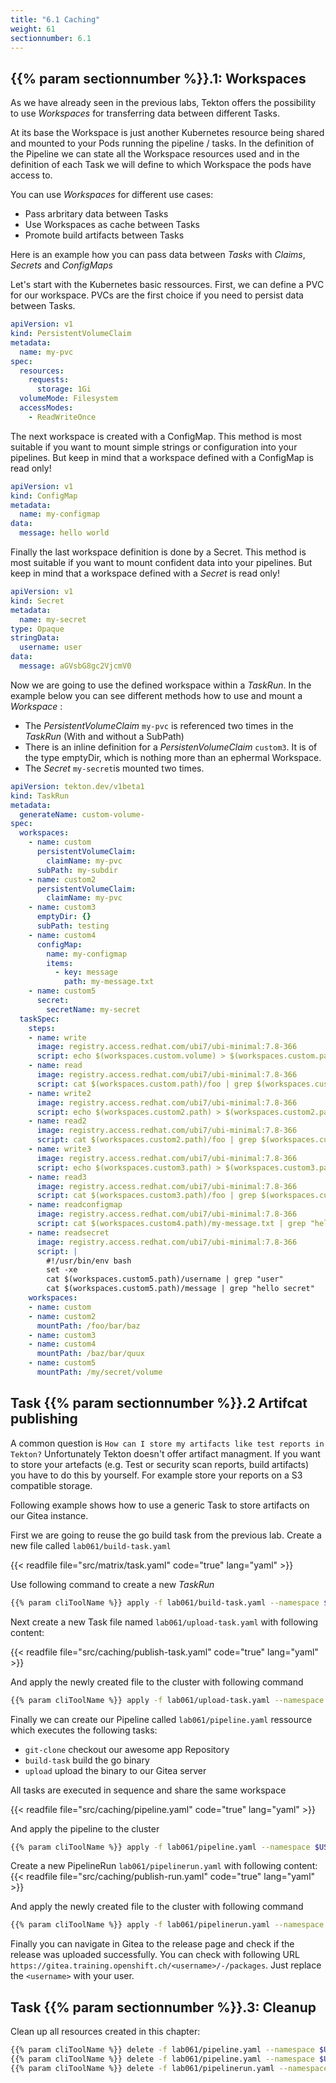 ```yaml
---
title: "6.1 Caching"
weight: 61
sectionnumber: 6.1
---
```



## {{% param sectionnumber %}}.1: Workspaces

As we have already seen in the previous labs, Tekton offers the possibility to use *Workspaces* for transferring data between different Tasks.

At its base the Workspace is just another Kubernetes resource being shared and mounted to your Pods running the pipeline / tasks. In the definition of the Pipeline we can state all the Workspace resources used and in the definition of each Task we will define to which Workspace the pods have access to.

You can use *Workspaces* for different use cases:

* Pass arbritary data between Tasks
* Use Workspaces as cache between Tasks
* Promote build artifacts between Tasks

Here is an example how you can pass data between *Tasks* with *Claims*, *Secrets* and *ConfigMaps*

Let's start with the Kubernetes basic ressources.
First, we can define a PVC for our workspace. PVCs are the first choice if you need to persist data between Tasks.

```yaml
apiVersion: v1
kind: PersistentVolumeClaim
metadata:
  name: my-pvc
spec:
  resources:
    requests:
      storage: 1Gi
  volumeMode: Filesystem
  accessModes:
    - ReadWriteOnce
```

The next workspace is created with a ConfigMap. This method is most suitable if you want to mount simple strings or configuration into your pipelines. But keep in mind that a workspace defined with a ConfigMap is read only!

```yaml
apiVersion: v1
kind: ConfigMap
metadata:
  name: my-configmap
data:
  message: hello world
```

Finally the last workspace definition is done by a Secret. This method is most suitable if you want to mount confident data into your pipelines. But keep in mind that a workspace defined with a *Secret* is read only!


```yaml
apiVersion: v1
kind: Secret
metadata:
  name: my-secret
type: Opaque
stringData:
  username: user
data:
  message: aGVsbG8gc2VjcmV0
```

Now we are going to use the defined workspace within a *TaskRun*.
In the example below you can see different methods how to use and mount a *Workspace* :

* The *PersistentVolumeClaim* `my-pvc` is referenced two times in the *TaskRun* (With and without a SubPath)
* There is an inline definition for a *PersistenVolumeClaim* `custom3`. It is of the type emptyDir, which is nothing more than an ephermal Workspace.
* The *Secret* `my-secret`is mounted two times.

```yaml
apiVersion: tekton.dev/v1beta1
kind: TaskRun
metadata:
  generateName: custom-volume-
spec:
  workspaces:
    - name: custom
      persistentVolumeClaim:
        claimName: my-pvc
      subPath: my-subdir
    - name: custom2
      persistentVolumeClaim:
        claimName: my-pvc
    - name: custom3
      emptyDir: {}
      subPath: testing
    - name: custom4
      configMap:
        name: my-configmap
        items:
          - key: message
            path: my-message.txt
    - name: custom5
      secret:
        secretName: my-secret
  taskSpec:
    steps:
    - name: write
      image: registry.access.redhat.com/ubi7/ubi-minimal:7.8-366
      script: echo $(workspaces.custom.volume) > $(workspaces.custom.path)/foo
    - name: read
      image: registry.access.redhat.com/ubi7/ubi-minimal:7.8-366
      script: cat $(workspaces.custom.path)/foo | grep $(workspaces.custom.volume)
    - name: write2
      image: registry.access.redhat.com/ubi7/ubi-minimal:7.8-366
      script: echo $(workspaces.custom2.path) > $(workspaces.custom2.path)/foo
    - name: read2
      image: registry.access.redhat.com/ubi7/ubi-minimal:7.8-366
      script: cat $(workspaces.custom2.path)/foo | grep $(workspaces.custom2.path)
    - name: write3
      image: registry.access.redhat.com/ubi7/ubi-minimal:7.8-366
      script: echo $(workspaces.custom3.path) > $(workspaces.custom3.path)/foo
    - name: read3
      image: registry.access.redhat.com/ubi7/ubi-minimal:7.8-366
      script: cat $(workspaces.custom3.path)/foo | grep $(workspaces.custom3.path)
    - name: readconfigmap
      image: registry.access.redhat.com/ubi7/ubi-minimal:7.8-366
      script: cat $(workspaces.custom4.path)/my-message.txt | grep "hello world"
    - name: readsecret
      image: registry.access.redhat.com/ubi7/ubi-minimal:7.8-366
      script: |
        #!/usr/bin/env bash
        set -xe
        cat $(workspaces.custom5.path)/username | grep "user"
        cat $(workspaces.custom5.path)/message | grep "hello secret"
    workspaces:
    - name: custom
    - name: custom2
      mountPath: /foo/bar/baz
    - name: custom3
    - name: custom4
      mountPath: /baz/bar/quux
    - name: custom5
      mountPath: /my/secret/volume
```


## Task {{% param sectionnumber %}}.2 Artifcat publishing

A common question is `How can I store my artifacts like test reports in Tekton?`
Unfortunately Tekton doesn't offer artifact managment. If you want to store your artefacts (e.g. Test or security scan reports, build artifacts) you have to do this by yourself. For example store your reports on a S3 compatible storage.

Following example shows how to use a generic Task to store artifacts on our Gitea instance.

First we are going to reuse the go build task from the previous lab. Create a new file called `lab061/build-task.yaml`

{{< readfile file="src/matrix/task.yaml"  code="true" lang="yaml"  >}}

Use following command to create a new *TaskRun*

```bash
{{% param cliToolName %}} apply -f lab061/build-task.yaml --namespace $USER
```

Next create a new Task file named `lab061/upload-task.yaml` with following content:

{{< readfile file="src/caching/publish-task.yaml"  code="true" lang="yaml"  >}}

And apply the newly created file to the cluster with following command

```bash
{{% param cliToolName %}} apply -f lab061/upload-task.yaml --namespace $USER
```

Finally we can create our Pipeline called `lab061/pipeline.yaml` ressource which executes the following tasks:

* `git-clone` checkout our awesome app Repository
* `build-task` build the go binary
* `upload` upload the binary to our Gitea server

All tasks are executed in sequence and share the same workspace

{{< readfile file="src/caching/pipeline.yaml"  code="true" lang="yaml"  >}}

And apply the pipeline to the cluster

```bash
{{% param cliToolName %}} apply -f lab061/pipeline.yaml --namespace $USER
```

Create a new PipelineRun `lab061/pipelinerun.yaml` with following content:
{{< readfile file="src/caching/publish-run.yaml"  code="true" lang="yaml"  >}}

And apply the newly created file to the cluster with following command

```bash
{{% param cliToolName %}} apply -f lab061/pipelinerun.yaml --namespace $USER
```

Finally you can navigate in Gitea to the release page and check if the release was uploaded successfully.
You can check with following URL `https://gitea.training.openshift.ch/<username>/-/packages`. Just replace the `<username>` with your user.


## Task {{% param sectionnumber %}}.3: Cleanup

Clean up all resources created in this chapter:

```bash
{{% param cliToolName %}} delete -f lab061/pipeline.yaml --namespace $USER 
{{% param cliToolName %}} delete -f lab061/pipeline.yaml --namespace $USER 
{{% param cliToolName %}} delete -f lab061/pipelinerun.yaml --namespace $USER 
```
